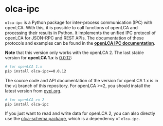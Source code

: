 # olca-ipc

`olca-ipc` is a Python package for inter-process communication (IPC) with
openLCA. With this, it is possible to call functions of openLCA and processing
their results in Python. It implements the unified IPC protocol of openLCA for
JSON-RPC and REST APIs. The documentation of these protocols and examples can be
found in the __[openLCA IPC
documentation](https://greendelta.github.io/openLCA-ApiDoc/ipc/)__.

**Note** that this version only works with the openLCA 2. The last stable
version for **openLCA 1.x** is
[0.0.12](https://pypi.org/project/olca-ipc/0.0.12/):

```bash
# for openLCA 1.x
pip install olca-ipc==0.0.12
```

The source code and API documentation of the version for openLCA 1.x is in the
`v1` branch of this repository. For openLCA >=2, you should install the latest
version from [pypi.org](https://pypi.org/project/olca-ipc).

```bash
# for openLCA >= 2
pip install olca-ipc
```

If you just want to read and write data for openLCA 2, you can also directly
use the [olca-schema package](https://pypi.org/project/olca-schema/), which
is a dependency of `olca-ipc`.
